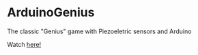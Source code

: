 # ArduinoGenius
The classic "Genius" game with Piezoeletric sensors and Arduino

Watch [here!](youtu.be/kEVZNxnlYxc)
